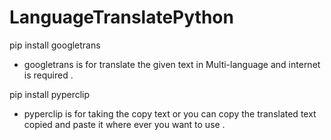 # LanguageTranslatePython

pip install googletrans 
- googletrans is for translate the given text in Multi-language and internet is required .

pip install pyperclip
- pyperclip is for taking the copy text or you can copy the translated text copied and paste it where ever you want to use .

